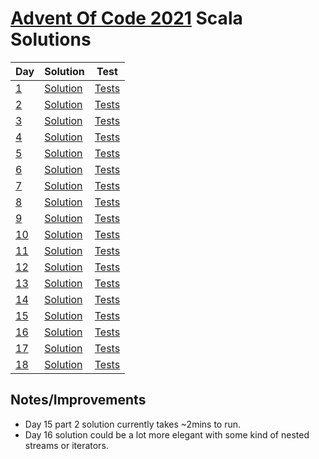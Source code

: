 # [Advent Of Code 2021](https://adventofcode.com/2021) Scala Solutions

| Day                                        | Solution                                        | Test                                             |
|--------------------------------------------|-------------------------------------------------|--------------------------------------------------|
| [1](https://adventofcode.com/2021/day/1)   | [Solution](src/main/scala/day1/Solution.scala)  | [Tests](src/test/scala/day1/SolutionSpec.scala)  |
| [2](https://adventofcode.com/2021/day/2)   | [Solution](src/main/scala/day2/Solution.scala)  | [Tests](src/test/scala/day2/SolutionSpec.scala)  |
| [3](https://adventofcode.com/2021/day/3)   | [Solution](src/main/scala/day3/Solution.scala)  | [Tests](src/test/scala/day3/SolutionSpec.scala)  |
| [4](https://adventofcode.com/2021/day/4)   | [Solution](src/main/scala/day4/Solution.scala)  | [Tests](src/test/scala/day4/SolutionSpec.scala)  |
| [5](https://adventofcode.com/2021/day/5)   | [Solution](src/main/scala/day5/Solution.scala)  | [Tests](src/test/scala/day5/SolutionSpec.scala)  |
| [6](https://adventofcode.com/2021/day/6)   | [Solution](src/main/scala/day6/Solution.scala)  | [Tests](src/test/scala/day6/SolutionSpec.scala)  |
| [7](https://adventofcode.com/2021/day/7)   | [Solution](src/main/scala/day7/Solution.scala)  | [Tests](src/test/scala/day7/SolutionSpec.scala)  |
| [8](https://adventofcode.com/2021/day/8)   | [Solution](src/main/scala/day8/Solution.scala)  | [Tests](src/test/scala/day8/SolutionSpec.scala)  |
| [9](https://adventofcode.com/2021/day/9)   | [Solution](src/main/scala/day9/Solution.scala)  | [Tests](src/test/scala/day9/SolutionSpec.scala)  |
| [10](https://adventofcode.com/2021/day/10) | [Solution](src/main/scala/day10/Solution.scala) | [Tests](src/test/scala/day10/SolutionSpec.scala) |
| [11](https://adventofcode.com/2021/day/11) | [Solution](src/main/scala/day11/Solution.scala) | [Tests](src/test/scala/day11/SolutionSpec.scala) |
| [12](https://adventofcode.com/2021/day/12) | [Solution](src/main/scala/day12/Solution.scala) | [Tests](src/test/scala/day12/SolutionSpec.scala) |
| [13](https://adventofcode.com/2021/day/13) | [Solution](src/main/scala/day13/Solution.scala) | [Tests](src/test/scala/day13/SolutionSpec.scala) |
| [14](https://adventofcode.com/2021/day/14) | [Solution](src/main/scala/day14/Solution.scala) | [Tests](src/test/scala/day14/SolutionSpec.scala) |
| [15](https://adventofcode.com/2021/day/15) | [Solution](src/main/scala/day15/Solution.scala) | [Tests](src/test/scala/day15/SolutionSpec.scala) |
| [16](https://adventofcode.com/2021/day/16) | [Solution](src/main/scala/day16/Solution.scala) | [Tests](src/test/scala/day16/SolutionSpec.scala) |
| [17](https://adventofcode.com/2021/day/17) | [Solution](src/main/scala/day17/Solution.scala) | [Tests](src/test/scala/day17/SolutionSpec.scala) |
| [18](https://adventofcode.com/2021/day/18) | [Solution](src/main/scala/day18/Solution.scala) | [Tests](src/test/scala/day18/SolutionSpec.scala) |


## Notes/Improvements
- Day 15 part 2 solution currently takes ~2mins to run.
- Day 16 solution could be a lot more elegant with some kind of nested streams or iterators.